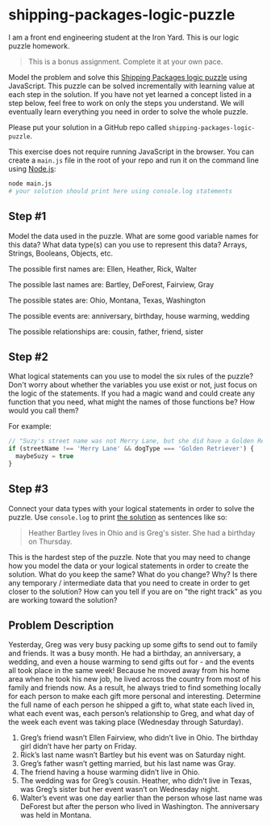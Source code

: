 # shipping-packages-logic-puzzle
I am a front end engineering student at the Iron Yard. This is our logic puzzle homework.

> This is a bonus assignment. Complete it at your own pace.

Model the problem and solve this [Shipping Packages logic puzzle] using
JavaScript. This puzzle can be solved incrementally with learning value at each
step in the solution. If you have not yet learned a concept listed in a step
below, feel free to work on only the steps you understand. We will eventually
learn everything you need in order to solve the whole puzzle.

Please put your solution in a GitHub repo called `shipping-packages-logic-puzzle`.

This exercise does not require running JavaScript in the browser. You can create
a `main.js` file in the root of your repo and run it on the command line using
[Node.js]:

```sh
node main.js
# your solution should print here using console.log statements
```

[Shipping Packages logic puzzle]:http://www.puzzlersparadise.com/onlinelogic/ShippingPackages.htm
[Node.js]:https://nodejs.org/en/

## Step #1

Model the data used in the puzzle. What are some good variable names for this
data? What data type(s) can you use to represent this data? Arrays, Strings,
Booleans, Objects, etc.

The possible first names are: Ellen, Heather, Rick, Walter

The possible last names are: Bartley, DeForest, Fairview, Gray

The possible states are: Ohio, Montana, Texas, Washington

The possible events are: anniversary, birthday, house warming, wedding

The possible relationships are: cousin, father, friend, sister

## Step #2

What logical statements can you use to model the six rules of the puzzle? Don't
worry about whether the variables you use exist or not, just focus on the logic
of the statements. If you had a magic wand and could create any function that
you need, what might the names of those functions be? How would you call them?

For example:
```js
// "Suzy's street name was not Merry Lane, but she did have a Golden Retriever."
if (streetName !== 'Merry Lane' && dogType === 'Golden Retriever') {
  maybeSuzy = true
}
```

## Step #3

Connect your data types with your logical statements in order to solve the
puzzle. Use `console.log` to print [the solution] as sentences like so:

> Heather Bartley lives in Ohio and is Greg's sister. She had a birthday on Thursday.

This is the hardest step of the puzzle. Note that you may need to change how you
model the data or your logical statements in order to create the solution. What
do you keep the same? What do you change? Why? Is there any temporary /
intermediate data that you need to create in order to get closer to the
solution? How can you tell if you are on "the right track" as you are working
toward the solution?

[the solution]:http://www.puzzlersparadise.com/onlinelogic/ShippingPackages/ShippingPackagesSol.htm

## Problem Description

Yesterday, Greg was very busy packing up some gifts to send out to family and
friends. It was a busy month. He had a birthday, an anniversary, a wedding, and
even a house warming to send gifts out for - and the events all took place in
the same week! Because he moved away from his home area when he took his new
job, he lived across the country from most of his family and friends now. As a
result, he always tried to find something locally for each person to make each
gift more personal and interesting. Determine the full name of each person he
shipped a gift to, what state each lived in, what each event was, each person’s
relationship to Greg, and what day of the week each event was taking place
(Wednesday through Saturday).

1. Greg’s friend wasn’t Ellen Fairview, who didn’t live in Ohio. The birthday girl didn’t have her party on Friday.
2. Rick’s last name wasn’t Bartley but his event was on Saturday night.
3. Greg’s father wasn’t getting married, but his last name was Gray.
4. The friend having a house warming didn’t live in Ohio.
5. The wedding was for Greg’s cousin.  Heather, who didn’t live in Texas, was Greg’s sister but her event wasn’t on Wednesday night.
6. Walter’s event was one day earlier than the person whose last name was DeForest but after the person
   who lived in Washington. The anniversary was held in Montana.
